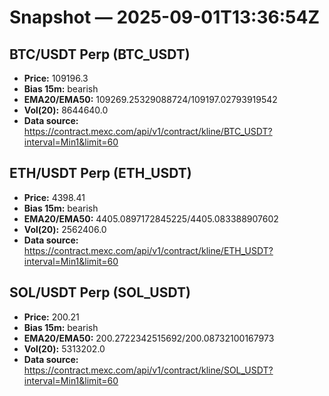# Snapshot — 2025-09-01T13:36:54Z

## BTC/USDT Perp (BTC_USDT)
- **Price:** 109196.3
- **Bias 15m:** bearish
- **EMA20/EMA50:** 109269.25329088724/109197.02793919542
- **Vol(20):** 8644640.0
- **Data source:** https://contract.mexc.com/api/v1/contract/kline/BTC_USDT?interval=Min1&limit=60

## ETH/USDT Perp (ETH_USDT)
- **Price:** 4398.41
- **Bias 15m:** bearish
- **EMA20/EMA50:** 4405.0897172845225/4405.083388907602
- **Vol(20):** 2562406.0
- **Data source:** https://contract.mexc.com/api/v1/contract/kline/ETH_USDT?interval=Min1&limit=60

## SOL/USDT Perp (SOL_USDT)
- **Price:** 200.21
- **Bias 15m:** bearish
- **EMA20/EMA50:** 200.2722342515692/200.08732100167973
- **Vol(20):** 5313202.0
- **Data source:** https://contract.mexc.com/api/v1/contract/kline/SOL_USDT?interval=Min1&limit=60
